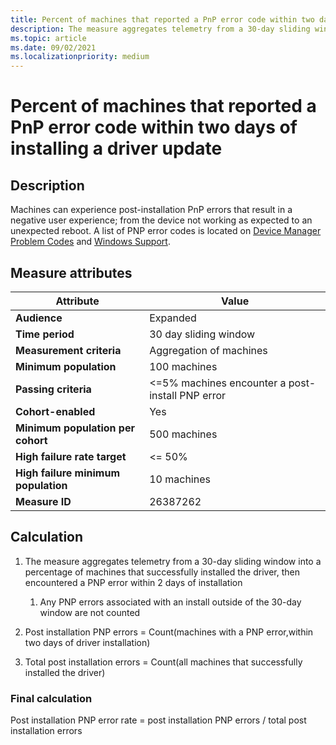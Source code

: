 ```yaml
---
title: Percent of machines that reported a PnP error code within two days of installing a driver update
description: The measure aggregates telemetry from a 30-day sliding window into a percentage of machines that successfully installed the driver and then Encountered a PNP error within two days of install
ms.topic: article
ms.date: 09/02/2021
ms.localizationpriority: medium
---
```


# Percent of machines that reported a PnP error code within two days of installing a driver update

## Description

Machines can experience post-installation PnP errors that result in a negative user experience; from the device not working as expected to an unexpected reboot. A list of PNP error codes is located on [Device Manager Problem Codes](../install/device-manager-error-messages.md) and [Windows Support](https://support.microsoft.com/help/310123/error-codes-in-device-manager-in-windows).

## Measure attributes

| Attribute | Value |
|--|--|
| **Audience** | Expanded |
| **Time period** | 30 day sliding window |
| **Measurement criteria** | Aggregation of machines |
| **Minimum population** | 100 machines |
| **Passing criteria** | <=5% machines encounter a post-install PNP error |
| **Cohort-enabled** | Yes |
| **Minimum population per cohort** | 500 machines |
| **High failure rate target** | <= 50% |
| **High failure minimum population** | 10 machines |
| **Measure ID** | 26387262 |

## Calculation

1. The measure aggregates telemetry from a 30-day sliding window into a percentage of machines that successfully installed the driver, then encountered a PNP error within 2 days of installation
   1. Any PNP errors associated with an install outside of the 30-day window are not counted

1. Post installation PNP errors = Count(machines with a PNP error,within two days of driver installation)
1. Total post installation errors = Count(all machines that successfully installed the driver)

### Final calculation

Post installation PNP error rate = post installation PNP errors / total post installation errors

